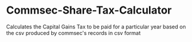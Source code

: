 # Commsec-Share-Tax-Calculator
Calculates the Capital Gains Tax to be paid for a particular year based on the csv produced by commsec's records in csv format
